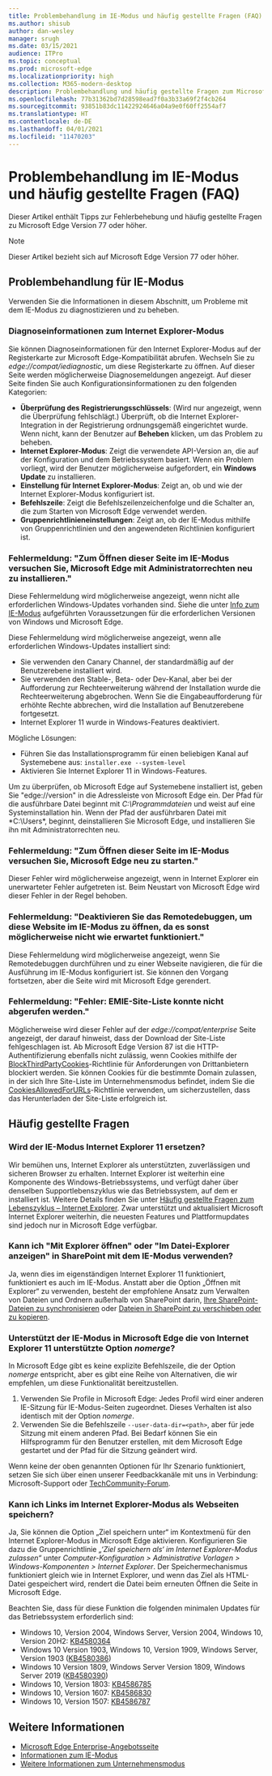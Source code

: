 ```yaml
---
title: Problembehandlung im IE-Modus und häufig gestellte Fragen (FAQ)
ms.author: shisub
author: dan-wesley
manager: srugh
ms.date: 03/15/2021
audience: ITPro
ms.topic: conceptual
ms.prod: microsoft-edge
ms.localizationpriority: high
ms.collection: M365-modern-desktop
description: Problembehandlung und häufig gestellte Fragen zum Microsoft Edge Internet Explorer-Modus
ms.openlocfilehash: 77b31362bd7d28598ead7f0a3b33a69f2f4cb264
ms.sourcegitcommit: 93851b83dc11422924646a04a9e0f60ff2554af7
ms.translationtype: HT
ms.contentlocale: de-DE
ms.lasthandoff: 04/01/2021
ms.locfileid: "11470203"
---
```

# <a name="ie-mode-troubleshooting-and-faq"></a>Problembehandlung im IE-Modus und häufig gestellte Fragen (FAQ)

Dieser Artikel enthält Tipps zur Fehlerbehebung und häufig gestellte Fragen zu Microsoft Edge Version 77 oder höher.

> [!NOTE]
> Dieser Artikel bezieht sich auf Microsoft Edge Version 77 oder höher.


## <a name="troubleshoot-ie-mode"></a>Problembehandlung für IE-Modus

Verwenden Sie die Informationen in diesem Abschnitt, um Probleme mit dem IE-Modus zu diagnostizieren und zu beheben.

### <a name="internet-explorer-mode-diagnostic-information"></a>Diagnoseinformationen zum Internet Explorer-Modus

Sie können Diagnoseinformationen für den Internet Explorer-Modus auf der Registerkarte zur Microsoft Edge-Kompatibilität abrufen. Wechseln Sie zu *edge://compat/iediagnostic*, um diese Registerkarte zu öffnen. Auf dieser Seite werden möglicherweise Diagnosemeldungen angezeigt. Auf dieser Seite finden Sie auch Konfigurationsinformationen zu den folgenden Kategorien:

- **Überprüfung des Registrierungsschlüssels**: (Wird nur angezeigt, wenn die Überprüfung fehlschlägt.) Überprüft, ob die Internet Explorer-Integration in der Registrierung ordnungsgemäß eingerichtet wurde. Wenn nicht, kann der Benutzer auf **Beheben** klicken, um das Problem zu beheben.
- **Internet Explorer-Modus**: Zeigt die verwendete API-Version an, die auf der Konfiguration und dem Betriebssystem basiert. Wenn ein Problem vorliegt, wird der Benutzer möglicherweise aufgefordert, ein **Windows Update** zu installieren.
- **Einstellung für Internet Explorer-Modus**: Zeigt an, ob und wie der Internet Explorer-Modus konfiguriert ist.
- **Befehlszeile**: Zeigt die Befehlszeilenzeichenfolge und die Schalter an, die zum Starten von Microsoft Edge verwendet werden.
- **Gruppenrichtlinieneinstellungen**: Zeigt an, ob der IE-Modus mithilfe von Gruppenrichtlinien und den angewendeten Richtlinien konfiguriert ist.

### <a name="error-message-to-open-this-page-in-internet-explorer-mode-reinstall-microsoft-edge-with-administrator-privileges"></a>Fehlermeldung: "Zum Öffnen dieser Seite im IE-Modus versuchen Sie, Microsoft Edge mit Administratorrechten neu zu installieren."

Diese Fehlermeldung wird möglicherweise angezeigt, wenn nicht alle erforderlichen Windows-Updates vorhanden sind. Siehe die unter [Info zum IE-Modus](./edge-ie-mode.md) aufgeführten Voraussetzungen für die erforderlichen Versionen von Windows und Microsoft Edge.

Diese Fehlermeldung wird möglicherweise angezeigt, wenn alle erforderlichen Windows-Updates installiert sind:

- Sie verwenden den Canary Channel, der standardmäßig auf der Benutzerebene installiert wird.
- Sie verwenden den Stable-, Beta- oder Dev-Kanal, aber bei der Aufforderung zur Rechteerweiterung während der Installation wurde die Rechteerweiterung abgebrochen. Wenn Sie die Eingabeaufforderung für erhöhte Rechte abbrechen, wird die Installation auf Benutzerebene fortgesetzt.
- Internet Explorer 11 wurde in Windows-Features deaktiviert.

Mögliche Lösungen:

- Führen Sie das Installationsprogramm für einen beliebigen Kanal auf Systemebene aus: `installer.exe --system-level`
- Aktivieren Sie Internet Explorer 11 in Windows-Features.

Um zu überprüfen, ob Microsoft Edge auf Systemebene installiert ist, geben Sie "edge://version" in die Adressleiste von Microsoft Edge ein. Der Pfad für die ausführbare Datei beginnt mit *C:\Programmdateien* und weist auf eine Systeminstallation hin. Wenn der Pfad der ausführbaren Datei mit *C:\Users\*, beginnt, deinstallieren Sie Microsoft Edge, und installieren Sie ihn mit Administratorrechten neu.

### <a name="error-message-to-open-this-page-in-ie-mode-try-restarting-microsoft-edge"></a>Fehlermeldung: "Zum Öffnen dieser Seite im IE-Modus versuchen Sie, Microsoft Edge neu zu starten."

Dieser Fehler wird möglicherweise angezeigt, wenn in Internet Explorer ein unerwarteter Fehler aufgetreten ist. Beim Neustart von Microsoft Edge wird dieser Fehler in der Regel behoben.

### <a name="error-message-turn-off-remote-debugging-to-open-this-site-in-ie-mode-otherwise-it-might-not-work-as-expected"></a>Fehlermeldung: "Deaktivieren Sie das Remotedebuggen, um diese Website im IE-Modus zu öffnen, da es sonst möglicherweise nicht wie erwartet funktioniert."

Diese Fehlermeldung wird möglicherweise angezeigt, wenn Sie Remotedebuggen durchführen und zu einer Webseite navigieren, die für die Ausführung im IE-Modus konfiguriert ist. Sie können den Vorgang fortsetzen, aber die Seite wird mit Microsoft Edge gerendert.

### <a name="error-message-error-could-not-retrieve-emie-site-list"></a>Fehlermeldung: "Fehler: EMIE-Site-Liste konnte nicht abgerufen werden."

Möglicherweise wird dieser Fehler auf der *edge://compat/enterprise* Seite angezeigt, der darauf hinweist, dass der Download der Site-Liste fehlgeschlagen ist. Ab Microsoft Edge Version 87 ist die HTTP-Authentifizierung ebenfalls nicht zulässig, wenn Cookies mithilfe der [BlockThirdPartyCookies](./microsoft-edge-policies.md#blockthirdpartycookies)-Richtlinie für Anforderungen von Drittanbietern blockiert werden. Sie können Cookies für die bestimmte Domain zulassen, in der sich Ihre Site-Liste im Unternehmensmodus befindet, indem Sie die [CookiesAllowedForURLs](./microsoft-edge-policies.md#cookiesallowedforurls)-Richtlinie verwenden, um sicherzustellen, dass das Herunterladen der Site-Liste erfolgreich ist.

## <a name="frequently-asked-questions"></a>Häufig gestellte Fragen

### <a name="will-ie-mode-replace-internet-explorer-11"></a>Wird der IE-Modus Internet Explorer 11 ersetzen?

Wir bemühen uns, Internet Explorer als unterstützten, zuverlässigen und sicheren Browser zu erhalten. Internet Explorer ist weiterhin eine Komponente des Windows-Betriebssystems, und verfügt daher über denselben Supportlebenszyklus wie das Betriebssystem, auf dem er installiert ist. Weitere Details finden Sie unter [Häufig gestellte Fragen zum Lebenszyklus – Internet Explorer](https://support.microsoft.com/help/17454/). Zwar unterstützt und aktualisiert Microsoft Internet Explorer weiterhin, die neuesten Features und Plattformupdates sind jedoch nur in Microsoft Edge verfügbar.

### <a name="can-i-use-open-with-explorer-or-view-in-file-explorer-in-sharepoint-with-ie-mode"></a>Kann ich "Mit Explorer öffnen" oder "Im Datei-Explorer anzeigen" in SharePoint mit dem IE-Modus verwenden?

Ja, wenn dies im eigenständigen Internet Explorer 11 funktioniert, funktioniert es auch im IE-Modus. Anstatt aber die Option „Öffnen mit Explorer“ zu verwenden, besteht der empfohlene Ansatz zum Verwalten von Dateien und Ordnern außerhalb von SharePoint darin, [Ihre SharePoint-Dateien zu synchronisieren](https://support.office.com/en-us/article/sync-sharepoint-files-with-the-onedrive-sync-app-6de9ede8-5b6e-4503-80b2-6190f3354a88) oder [Dateien in SharePoint zu verschieben oder zu kopieren](https://support.office.com/en-us/article/move-or-copy-files-in-sharepoint-00e2f483-4df3-46be-a861-1f5f0c1a87bc).

### <a name="does-ie-mode-on-microsoft-edge-support-the-nomerge-option-that-was-supported-in-internet-explorer-11"></a>Unterstützt der IE-Modus in Microsoft Edge die von Internet Explorer 11 unterstützte Option *nomerge*?

In Microsoft Edge gibt es keine explizite Befehlszeile, die der Option *nomerge* entspricht, aber es gibt eine Reihe von Alternativen, die wir empfehlen, um diese Funktionalität bereitzustellen.

1. Verwenden Sie Profile in Microsoft Edge: Jedes Profil wird einer anderen IE-Sitzung für IE-Modus-Seiten zugeordnet. Dieses Verhalten ist also identisch mit der Option *nomerge*.
2. Verwenden Sie die Befehlszeile `--user-data-dir=<path>`, aber für jede Sitzung mit einem anderen Pfad. Bei Bedarf können Sie ein Hilfsprogramm für den Benutzer erstellen, mit dem Microsoft Edge gestartet und der Pfad für die Sitzung geändert wird.

Wenn keine der oben genannten Optionen für Ihr Szenario funktioniert, setzen Sie sich über einen unserer Feedbackkanäle mit uns in Verbindung: Microsoft-Support oder [TechCommunity-Forum](https://techcommunity.microsoft.com/t5/enterprise/bd-p/EdgeInsiderEnterprise).

### <a name="can-i-save-links-as-webpages-in-internet-explorer-mode"></a>Kann ich Links im Internet Explorer-Modus als Webseiten speichern?

Ja, Sie können die Option „Ziel speichern unter“ im Kontextmenü für den Internet Explorer-Modus in Microsoft Edge aktivieren. Konfigurieren Sie dazu die Gruppenrichtlinie *„‘Ziel speichern als‘ im Internet Explorer-Modus zulassen“* unter *Computer-Konfiguration > Administrative Vorlagen > Windows-Komponenten > Internet Explorer*.
Der Speichermechanismus funktioniert gleich wie in Internet Explorer, und wenn das Ziel als HTML-Datei gespeichert wird, rendert die Datei beim erneuten Öffnen die Seite in Microsoft Edge.
 
Beachten Sie, dass für diese Funktion die folgenden minimalen Updates für das Betriebssystem erforderlich sind:
- Windows 10, Version 2004, Windows Server, Version 2004, Windows 10, Version 20H2: [KB4580364](https://support.microsoft.com/help/4580364/windows-10-update-kb4580364)
- Windows 10 Version 1903, Windows 10, Version 1909, Windows Server, Version 1903 ([KB4580386](https://support.microsoft.com/help/4580386/windows-10-update-kb4580386))
- Windows 10 Version 1809, Windows Server Version 1809, Windows Server 2019 ([KB4580390](https://support.microsoft.com/help/4580390/windows-10-update-kb4580390))
- Windows 10, Version 1803: [KB4586785](https://support.microsoft.com/help/4586785/windows-10-update-kb4586785)
- Windows 10, Version 1607: [KB4586830](https://support.microsoft.com/help/4586830/windows-10-update-kb4586830)
- Windows 10, Version 1507: [KB4586787](https://support.microsoft.com/help/4586787/windows-10-update-kb4586787)


## <a name="see-also"></a>Weitere Informationen

- [Microsoft Edge Enterprise-Angebotsseite](https://aka.ms/EdgeEnterprise)
- [Informationen zum IE-Modus](./edge-ie-mode.md)
- [Weitere Informationen zum Unternehmensmodus](/internet-explorer/ie11-deploy-guide/enterprise-mode-overview-for-ie11)